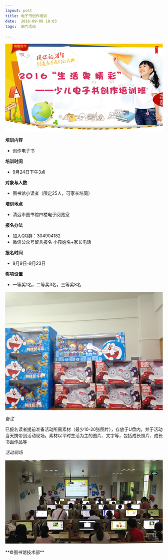 ```yaml
---
layout: post
title: 电子书创作培训
date:  2016-09-09 18:03
tags:  部门活动

---
```

<p><img src="/images/peixun.jpg"                                       small="0" /><br /></p>

**培训内容**

 - 创作电子书

**培训时间**

 - 9月24日下午3点

**对象与人数**

- 图书馆小读者（限定25人，可家长培同）

**培训地点**

- 清远市图书馆四楼电子阅览室

 **报名办法**

 - 加入QQ群：304904182
 - 微信公众号留言报名 小孩姓名+家长电话

 **报名时间**

 - 9月9日-9月23日

**奖项设置**

 - 一等奖1名，二等奖3名，三等奖8名
 
 <p><img src="/images/jiangpin.jpg"                                       small="0" /><br /></p>


*备注*

已报名读者提前准备活动所需素材（最少10-20张图片），存放于U盘内，并于活动当天携带到活动现场。素材以平时生活为主的图片、文字等，包括成长照片、成长书画作品等

*活动现场*
<p><img src="/images/dianzishu.jpg"                                       small="0" /><br /></p>
**©图书馆技术部**



